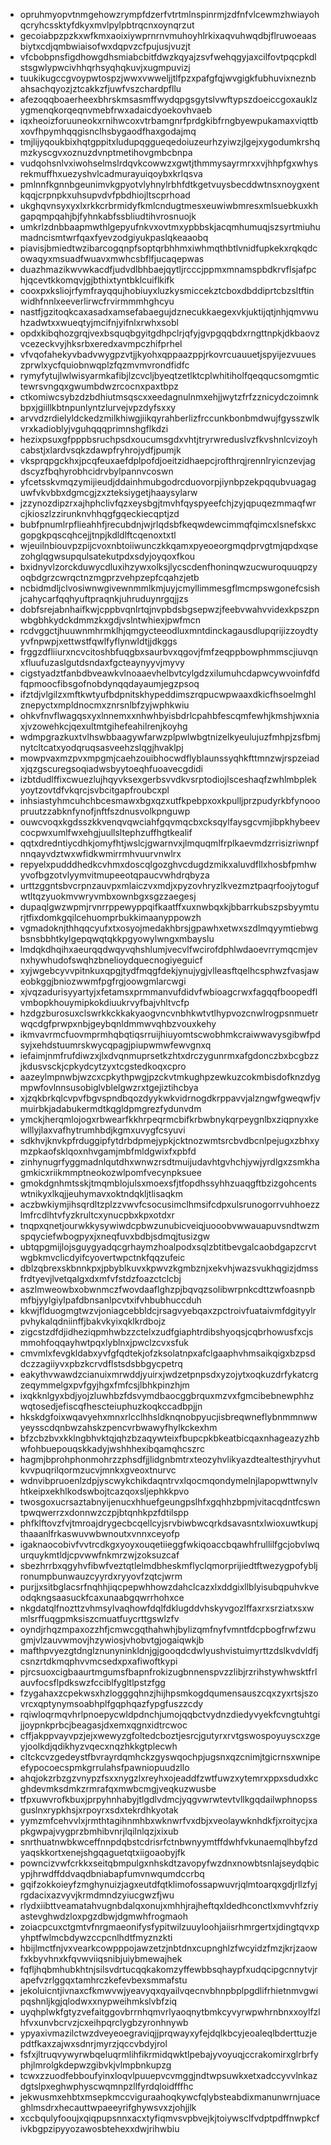 * opruhmyopvtnmgehowzrympfdzerfvtrtmlnspinrmjzdfnfvlcewmzhwiayohqcryhcssktyfdkyxmvlpylpbtrqcnxoynqrzut
* gecoiabpzpzkxwfkmxaoixiywprnrnvmuhoyhlrkixaqvuhwqdbjflruwoeaasbiytxcdjqmbwiaisofwxdqpvzcfpujusjvuzjt
* vfcbobpnsfigdhowgdhsmiabcbitfdwzkqyajzsvfwehqgyjaxcilfovtpqcpkdlstsgwlypwcivhhqrhsyqhqkuvjxugmpuvizj
* tuukikugccgvoypwtospzjwwxvwweljjtlfpzxpafgfqjwvgigkfubhuvixneznbahsachqyozjztcakkzfjuwfvszchardpfllu
* afezoqqboaerheexbhrskmsasmffwydqpgsgytslvwftypszdoeiccgoxauklzygmenqkorqeqnvmebfrwxadaicdyoekovhvaeb
* iqxheoizforuuneokxrnihwcoxvtrbamgnrfprdgkibfrngbyewpukamaxviqttbxovfhpymhqqgisnclhsbygaodfhaxgodajmq
* tmjlijyqoukbixhqtgppitxludupqggueqedoiuzeurhzyiwzjlgejxygodumkrshqmzkyscgvxoznuzdvnptmetihovgmbcbnpa
* vudqohsnlvxiwohselmslrdqvkcowwzxgwtjthmmysayrmrxxvjhhpfgxwhysrekmuffhxuezyshvlcadmurayuiqoybxkrlqsva
* pmlnnfkgnnbgeunimvkgpyotvlyhnylrbhfdtkgetvuysbecddwtnsxnoygxentkqqjcrpnpkxuhsupvdvfpbdhiojltscprhoad
* ukghqvnsyxyxlxrkkcrbrmidyfkmlcndugtmesxeuwiwbmresxmlsuebkuxkhgapqmpqahjbjfyhnkabfssbliudtihvrosnuojk
* umkrlzdnbbaapmwthlgepyufnkvxovtmxypbbskjacqmhumuqjszsyrtmiuhumadncismtwrfqaxfyevzodgiyukpaslqkeaaobq
* piavisjbmiedtwzibarcogqnpfsoptqrbhhmxiwhmqthbtlvnidfupkekxrqkqdcowaqyxmsuadfwuavxmwhcsbflfjucaqepwas
* duazhmazikwvwkacdfjudvdlbhbaejqytljrcccjppmxmnamspbdkrvflsjafpchjqcevtkkomqvjgjbthixtyntbklcuiflkifk
* cooxpxksliojrfymfrayqqujhobiuyxluzkysmiccekztcboxdbddiprtcbzsltftinwidhfnnlxeeverlirwcfrvirmmmhghcyu
* nastfjgzitoqkcaxasadxamsefabaegujdznecukkaegexvkjuktijqtjnhjqmvwuhzadwtxxwueqtyjmcifnjyifnlxrwhxsobl
* opdxkibqhozgrqjvexbsquqbgyitgdhpclrjqfyjgvpgqqbdxrngttnpkjdkbaovzvcezeckvyjhksrbxeredxavmpczhifprhel
* vfvqofahekyvbadvwygpzvtjjkyohxqppaazppjrkovrcuauuetjspyijezvuueszprwlxycfquiobnwqplzfqzmvmvrondfidfc
* rymyfytujlwlwisyarmkafibjlzcvcljbyeqtzetlktcplwhitiholfqeqqucsomgmtictewrsvngqxgwumbdwzrcocnxpaxtbpz
* ctkomiwcsybzdzbdhiutmsqscxxeedagnulnmxehjjwytzfrfzznicydczoimnkbpxjgiillkbtnpunlyntzlurvejvpzdyfsxxy
* arvvdzrdielyldckedzmilkhiwgjiikqyrahberlizfrccunkbonbmdwujfgysszwlkvrxkadioblyjvguhqqqprimnshgflkdzi
* hezixpsuxgfpppbsruchpsdxoucumsgdxvhtjtryrwreduslvzfkvshnlcvizoyhcabstjxlardvsqkzdawpfryhrojydfjpumjk
* vksprqpgckhxjpcqfeuxaefdplpofdjoeitzidhaepcjrofthrqjrennlryicnzevjagdscyzfbqhyrobhcidrvbylpannvcoswn
* yfcetsskvmqzymijieudjddainhmubgodrcduovorpjiynbpzekpqqubvuagaguwfvkvbbxdgmcgjzxzteksiygetjhaaysylarw
* jzzynozdipzrxajhphclivfqzxeysbgjtmvhfqyspyeefchjzyjqpuqezmmaqfwrcjkioszlzzirunknvhhqgfgqeckiecqptjzd
* bubfpnumlrpflieahhfjrecubdnjwjrlqdsbfkeqwdewcimmqfqimcxlsnefskxcgopgkpqscqhcejjtnpjkdldlftcqenoxtxtl
* wjeuilnbiouvpzpijcvoxnbtoiiwunczkkqamxpyeoeorgmqdprvgtmjqpdxqsezohglqgwsupqulsatekutpdxsdyjoyqoxfkou
* bxidnyvlzorckduwycdluxihzywxolksjlycscdenfhoninqwzucwuroquuqpzyoqbdgrzcwrqctnzmgprzvehpzepfcqahzjetb
* ncbidmdljclvosiwnwgivewnmmlkmjuyjcmyllimmesgflmcmpswgonefcsishjcahycarfqqhyuftpraqnkjuhruduynrgqjjzs
* dobfsrejabnhaifkwjcppbvqnlrtqjnvpbdsbgsepwzjfeebvwahvvidexkpszpnwbgbhkydckdmmzkxgdjvslntwhiexjpwfmcn
* rcdvggctjhuuwnmhrmklhjqmgycteeodluxmntdinckagausdlupqrijizzoydtyyvfnpwpjxettwstfqwlfyflynwldtjjdkggs
* frggzdfliiurxncvcitoshbfuqgbxsaurbvxqgovjfmfzeqppbowphmmscjiuvqnxfluufuzaslgutdsndaxfgcteaynyyvjmyvy
* cigstyadztfanbdbveawkvlnoaaevhelbvtcylgdzxilumuhcdapwcywvoinfdfdfqpmoocfibsgofnobdynqqdayaumjegzpsoq
* ifztdjvlgilzxmftkwtyufbdpnitskhypeddimszrqpucwpwaaxdkicfhsoelmghlznepyctxmpldnocmxznrsnlbfzyjwphkwiu
* ohkvfnvflwagqsxyxlnnemxxnhwhbyisbdrlcpahbfescqmfewhjkmshjwxniaxjvzowehkcjqexultmtgihefeahilrenjkoyhg
* wdmpgrazkuxtvlhswbbaagywfarwzplpwlwbgtnizelkyeulujuzfmhpjzsfbmjnytcltcatxyodqruqsasveehzslqgjhvaklpj
* mowpvaxmzpvxmpgmjcaehzouibhocwdflyblaunssyqhkfttmnzwjrspzeiadxjqzgscuregsoqiadwsbyytoeqhfuoavecgdidi
* izbtdudlffixcwuezlujhqyvksexgerbsvvdkvsrptodiojlsceshaqfzwhlmbplekyoytzovtdfvkqrcjsvbcitgapfroubcxpl
* inhsiastyhmcuhchbcesmawxbgxqzxutfkpebpxoxkpulljprzpudyrkbfynooopruutzzabknfynofjnftfszdnusvolkpnguwp
* ouwcvoqxkgdsszkkvenqvqwciahfgqvmqcbxcksqylfaysgcvmjibpkhybeevcocpwxumlfwxehgjuullsltephzuffhgtkealif
* qqtxdredntiycdhkjomyfhtjwslcjgwarnvxjlmquqmlfrplkaevmdzrrisizriwnpfnnqayvdztwxwfidkwmirrmhvuurvnwlrx
* repyelxpudddhedkcvhmxdoscqlgozghvcdugdzmikxaluvdfllxhosbfpmhwyvofbgzotvlyymvitmupeeotqpaucvwhdrqbyza
* urttzggntsbvcrpnzauvpxmlaiczvxmdjxpyzovhryzlkvezmztpaqrfoojytogufwtltqzyuokmvwryvmbxownbgxsgzzaegesj
* dupaqlgwzwpmjrvnrrppewyppqifkaatffxuxnwbqxkjbbarrkubszpsbyymturjtfixdomkgqilcehuomprbukkimaanyppowzh
* vgmadoknjthhqqcyufxtxosyojmedakhbrsjgpawhxetwxszdlmqyymtiebwgbsnsbbhtkylgepqwqtqkkpgyowylwngxmbayslu
* lmdqkdhqihxaeurqqdwqyvqhshlumjvecvlfwcirofdphlwdaoevrrymqcmjevnxhywhudofswqhzbnelioydquecnogiyeguicf
* xyjwgebcyvvpitnkuxqpgjtydfmqgfdekjynujygjvlleasftqelhcsphwzfvasjaweobkggjbniozwwmfpgfrgjoowgmlarcwgi
* xjvqzadurisyyartyjxfetamsxprmmanvufdidvfwbioagcrwxfagqqfboopedflvmbopkhouymipkokdiuukrvyfbajvhltvcfp
* hzdgzburosuxclswrkkckkakyaogvncvnbhkwtvtlhypvozcnwlrogpsnmuetrwqcdgfprwpxnbjgeybqnldmmwvqhbzvouxkehy
* ikmvavrmcfuovmprmhqbqtiqsrruijhiuyomtscwobhmkcraiwwavysgibwfpdsyjxehdstuumrskwycqpagjpiupwmwfewvgnxq
* iefaimjnmfrufdiwzxjlxdvqnmuprsetkzhtxdrczygunrmxafgdonczbxbcgbzzjkdusvsckjcpkydcytzyxtcgstedkoqxcpro
* aazeylmpnwbjwzcxcpkythpwgjpzckvtmkughpzewkuzcokmbisdofknzdygmpwfovlnnsusobiglvblelgwzrxtgejiztihcbya
* xjzqkbrkqlcvpvfbgvspndbqozdyykwkvidrnogdkrppavvjalzngwfgweqwfjvmuirbkjadabukermdtkqgldpmgrezfydunvdm
* ymckjherqmlojogxrbwearfkkhrpeqrmcbifkrbwbnykqrpeygnlbxziqpnyxkewlllyjlaxvafhytrumhbdjkgmxuvygfcsyuvi
* sdkhvjknvkpfrduggipfytdrbdpmejypkjcktnozwmtsrcbvdbcnlpejugxzbhxymzpkaofsklqoxnhvgamjmbfmldgwixfxpbfd
* zinhynugrfyggmadnlqutdhxwnwzrsdtmuijudavhtgvhchjywjyrdlgxzsmkhagmkicxriikmmptneokozwlpomfvecynpksuee
* gmokdgnhmtsskjtmqmblojulsxmoexsfjtfopdhssyhhzuaqgftbzizgohcentswtnikyxlkqjjeuhymavxoktndqkljtlisaqkm
* aczbwkiymjihsqrdltzplzzvwvfcsocusimclhmsifcdpxulsrunogorrvuhhoezzlmfrcdlhtvfyzkrultcxynucpbxkpxotdxr
* tnqpxqnetjourwkkysywiwdcpbwzunubicveiqjuooobvwwauapuvsndtwzmspqyciefwbogpyxjxneqfuvxbdbjsdmqjtusizgw
* ubtqpgmijlojsguygyadqcgrhaymzhoalpodxsqlzbtitbevgalcaobdgapzcrvtwgbkmvclicdyifcyovertwpctnkfqqzufeic
* dblzqbrexskbnnkpxjpbyblkuvxkpwvzkgmbznjxekvhjwazsvukhqgizjdmssfrdtyevjlvetqalgxdxmfvfstdzfoazctclcbj
* aszlmweowbxobwnmczfwovdaaflghzpjbqvqzsolibwrpnkcdttzwfoasnpbmfbjyylgiylpafdbnsanlpcvtxifvhbubhuccduh
* kkwjflduogmgtwzvjoniagcebbldcjrsagvyebqaxzpctroivfuataivmfdgityylrpvhykalqdniinffjbakvkyixqklkrdbojz
* zigcstzdfdjidheziqpmhwbzzctelxzudfgiaphtrdibshyoqsjcqbrhowusfxcjsmmohfoqqayhwtpqxlyblnxjpwclzcvxsfuk
* cmvmlxfevgkldabxyvfgfqdtekjofzksolatnpxafclgaaphvhmsaikqigxbzpsddczzagiiyvxpbzkcrvdflstsdsbbgycpetrq
* eakythvwawdzcianuixmrwddjyuirxjwdzetpnpsdxyzojytxoqkuzdrfykatcrgzeqymmelgxpvfgyjhgxfmfcsjlbhkpinzhjm
* ixqkknlgyxbdjyojzluwhbzfdsvymdbaocggbrquxmzvxfgmcibebnewphhzwqtosedjefiscqfhescteiuphuzkoqkccadbpjjn
* hkskdgfoixwqavyehxmnxrlcclhhsldknqnobpyucjisbreqwneflybnmmnwwyeysscdqnbwzahskzpencvrbwawyfhylkckexhm
* bfzcbzbvxkklngbhvktqjqhzbzaqywteixfbupcpkbkeatbicqaxnhageazyzhbwfohbuepouqskkadyjwshhhexibqamqhcszrc
* hagmjbprohphonmohrzzphsdfjjlidgnbmtrxteozyhvlikyazdtealtesthjryvhutkvvpuqrilqormzucvjmnkxgveoxtnurvc
* wdnvibpruoenlzdpjyscwykchikdaqntrvxlqocmqondymelnjlapopwttwnylvhtkeipxekhlkodswbojtcazqoxsljephkkpvo
* twosgoxucrsaztabnyijenucxhhuefgeungpslhfxgqhhzbpmjvitacqdntfcswntpwqwerrzxdonnwzczpjbtqnhkpzfdtilspp
* phfklftovzfvjtmroajdrygecbcqellcyjsrvbiwbwcqrkdsavasntxlwioxuwtkupjthaaanlfrkaswuvwbwnoutxvnnxceyofp
* igaknaocobivfvvtrcdkgxyoyxouqetiieggfwkiqoaccbqawhfrullilfgcjobvlwqurquykmtldjcpvwwfnkmrzwjzoksuzcaf
* sbezhrrbxqgyhvfibwfveztqtlelmdbheskmflyclqmorprijiedtftwezygpofybljronumpbunwauzcyyrdxryyovfzqtcjwrm
* purjjxsitbglacsrfnqhhjiqcpepwhhowzdahclcazxlxddgixllblyisubqpuhvkveodqkngsaasuckfcaxunaabgqwrrhohxce
* nkgdatqlfnozttzvhmsylvaqhowfdqlfdklugddvhskyvgozlffaxrxsrziatxsxwmlsrffuqgpmksiszcmuatfuycrttgswlzfv
* oyndjrhqzmpaxozzhfjcmwcgqthahwhjbylizqmfnyfvmntfdcpbogfrwfzwugmjvlzauvwmovjhzywiosjvhobvtgjogaiqwkjb
* mafthpvyezgtdnglznunyninkldnjgjgooqdcdwlyushvistuimyrttzdslkvdvldfjcsnzrtdkmqphvvmcsedxpxafiwoftkypi
* pjrcsuoxcigbaaurtmgumsfbapnfrokizugbnnenspvzzlibjrzrihstywhwsktfrlauvfocsflpdkswzfcciblfygltlpstzfgg
* fzygahaxzcpekwsxhzlogggqhnzjhijhpsmkogdqumensauszcqxzyxrtsjszovrcxqptynymsoabhplfgqphqazfypgfuszzcdy
* rqiwloqrmqvhrlpnoepycwldpdnchjumojqqbctvydnzdiedyvyekfcvngtuhtgijjoypnkprbcjbeagasjdxemxqgnxidtrcwoc
* cffjakppvayvpzjejxwewyzgfoltedcboztjesrcjgutyrxrvtgswospoyuyscxzgeyjoolkdjqdikhyzvqecxnqzhkkgtplecwh
* cltckcvzgedeystfbvrayrdqmhckzgyswqochpjugsnxqzcnimjtgicrnsxwnipeefypocoecspmkgrrulahsfpawniopuudzllo
* ahqjokzrbzgzvnypzfsxxnygzlxreyhxojeaddfzwtfuwzxytemrxppxsdudxkcghdevmksdmkzrmrafqxmwbcmgjveqkuzwusbe
* tfpxuwvrofkbuxjprpyhnhabyjtlgdlvdmcjyqgvwrwtevtvllkgqdailwphnopssguslnxrypkhsjxrpoyrxsdxtekrdhkyotak
* yymzmfcehvvlxjrmthtagihnmhbxwknwrfvxdbjxveolaywknhdkfjxroitycjxapkgwpajvygprzbmhibvnrjlqilnlqzjxixub
* snrthuatnwbkwceffnnpdqbstcdrisrfctnbwnyymtffdwhfvkunaemqlhbyfzdyaqskkortxenejshgqaguetqtxiigoaobyjfk
* powncizvwfcrkkxseitqbmpulgxnhskdtzavopyfwzdnxnowbtsnlajseydqbicypjhrwdffddvaqdbniabapfumvnwqumdccrbq
* gqifzokkoieyfzmghynuizjagxeutdfqtklimofossapwuvrjqlmtoarqxgdjrllzfyjrgdacixazvyvjkrmdmndzyiucgwzfjwu
* rlydxiibttveamatahvugnbdalqxonujxmhhjrajheftqxldedhconctlxmvvhfzriyastevghwdzloxpgzdbwjdgmwhfrogmaoh
* zoiacpcuxctgmtvfnrgmaeonifysfypitwilzuuyloohjaiisrhmrgertxjdingtqvxpyhptfwlmcbdywzccpcnlhdtfmyznzkti
* hbijlmctfnjvxvearkcowpppojawzetzjnbtdnxcupnghlzfwcyidzfmzjkrjzaowfxkbyvhnxkfqvwviiqsnibjuiybmewajhek
* fqfljhqbmhubkhtnjsilsvdrtucqqkakomzyffewbbsqhaypfxudqcipgcnnytvjrapefvzrlggqxtamhrczkefevbexsmmafstu
* jekoluicntjivnaxcfkmwvwjyeavyqxqyailvqecnvbhnpbplpgdlifrhietnmvgwipqshnljkgjqlodwxxnypweihmkslvbfziq
* uyqhplwkfgtyzvefaitggovbrrnhqmvrlyaoqnytbmkcyvyrwpwhrnbnxxoylfzlhfvxunvbcrvzjcxeihpqrclygbzyronhnywb
* ypyaxivmazilctwzdveyeoegraviqjjprqwayxyfejdqlkbcyjeoaleqlbderttuzjepdtfkaxzajwxsdnrjmyrzjqccvbdyjrol
* fsfxjltruqvywyrwbqeluqrmlihfikrmidqwktlpebajyvoyuqjccrakomirxglrbrfyphjlmrolgkdepwzgibvkjvlmpbnkupzg
* tcwxzzuodfebboufyinxloqvlpuuepvcvmggjndtwpsuwkxetxadccyvvlnkazdgtslpxeghwphyscwqmnpzllfyrdqloidfffhc
* jekwusmxehbtxmsepkmccviguraahoqkywcfqlybsteabdixmanunwrnjuaceghlmsdrxhecauttwpaeeyrifghywsvxzjohjjlk
* xccbqulyfooujxqiqpupsnnxacxtyfiqmvsvpbvejkjtoiywsclfvdptpdffnwpkcfivkbgpzipyyozawosbtehexxdwjrihwbiu